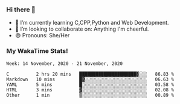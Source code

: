 ### Hi there 👋

- 🌱 I’m currently learning C,CPP,Python and Web Development.
- 👯 I’m looking to collaborate on: Anything I'm cheerful.
- 😄 Pronouns: She/Her

### My WakaTime Stats!

<!--START_SECTION:waka-->
```text
Week: 14 November, 2020 - 21 November, 2020

C          2 hrs 20 mins   █████████████████████▓░░░   86.83 % 
Markdown   10 mins         █▓░░░░░░░░░░░░░░░░░░░░░░░   06.63 % 
YAML       5 mins          █░░░░░░░░░░░░░░░░░░░░░░░░   03.58 % 
HTML       3 mins          ▓░░░░░░░░░░░░░░░░░░░░░░░░   02.08 % 
Other      1 min           ▒░░░░░░░░░░░░░░░░░░░░░░░░   00.89 % 
```
<!--END_SECTION:waka-->
